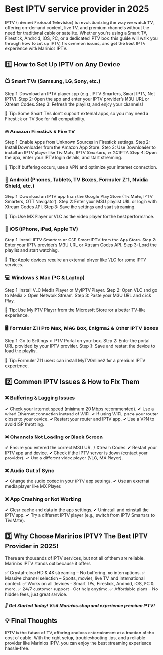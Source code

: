 # Best IPTV service provider in 2025

IPTV (Internet Protocol Television) is revolutionizing the way we watch TV, offering on-demand content, live TV, and premium channels without the need for traditional cable or satellite. Whether you're using a Smart TV, Firestick, Android, iOS, PC, or a dedicated IPTV box, this guide will walk you through how to set up IPTV, fix common issues, and get the best IPTV experience with Marinios IPTV.

## 1️⃣ How to Set Up IPTV on Any Device
### 📺 Smart TVs (Samsung, LG, Sony, etc.)
Step 1: Download an IPTV player app (e.g., IPTV Smarters, Smart IPTV, Net IPTV).
Step 2: Open the app and enter your IPTV provider’s M3U URL or Xtream Codes.
Step 3: Refresh the playlist, and enjoy your channels!

🔹 Tip: Some Smart TVs don’t support external apps, so you may need a Firestick or TV Box for full compatibility.

### 🔥 Amazon Firestick & Fire TV
Step 1: Enable Apps from Unknown Sources in Firestick settings.
Step 2: Install Downloader from the Amazon App Store.
Step 3: Use Downloader to install an IPTV player like TiviMate, IPTV Smarters, or XCIPTV.
Step 4: Open the app, enter your IPTV login details, and start streaming.

🔹 Tip: If buffering occurs, use a VPN and optimize your internet connection.

### 📱 Android (Phones, Tablets, TV Boxes, Formuler Z11, Nvidia Shield, etc.)
Step 1: Download an IPTV app from the Google Play Store (TiviMate, IPTV Smarters, OTT Navigator).
Step 2: Enter your M3U playlist URL or login with Xtream Codes API.
Step 3: Save the settings and start streaming.

🔹 Tip: Use MX Player or VLC as the video player for the best performance.

### 📱 iOS (iPhone, iPad, Apple TV)
Step 1: Install IPTV Smarters or GSE Smart IPTV from the App Store.
Step 2: Enter your IPTV provider’s M3U URL or Xtream Codes API.
Step 3: Load the playlist and start watching.

🔹 Tip: Apple devices require an external player like VLC for some IPTV services.

### 💻 Windows & Mac (PC & Laptop)
Step 1: Install VLC Media Player or MyIPTV Player.
Step 2: Open VLC and go to Media > Open Network Stream.
Step 3: Paste your M3U URL and click Play.

🔹 Tip: Use MyIPTV Player from the Microsoft Store for a better TV-like experience.

### 🖥️ Formuler Z11 Pro Max, MAG Box, Enigma2 & Other IPTV Boxes
Step 1: Go to Settings > IPTV Portal on your box.
Step 2: Enter the portal URL provided by your IPTV provider.
Step 3: Save and restart the device to load the playlist.

🔹 Tip: Formuler Z11 users can install MyTVOnline2 for a premium IPTV experience.

## 2️⃣ Common IPTV Issues & How to Fix Them
### ❌ Buffering & Lagging Issues
✔ Check your internet speed (minimum 20 Mbps recommended).
✔ Use a wired Ethernet connection instead of WiFi.
✔ If using WiFi, place your router closer to your device.
✔ Restart your router and IPTV app.
✔ Use a VPN to avoid ISP throttling.

### ❌ Channels Not Loading or Black Screen
✔ Ensure you entered the correct M3U URL / Xtream Codes.
✔ Restart your IPTV app and device.
✔ Check if the IPTV server is down (contact your provider).
✔ Use a different video player (VLC, MX Player).

### ❌ Audio Out of Sync
✔ Change the audio codec in your IPTV app settings.
✔ Use an external media player like MX Player.

### ❌ App Crashing or Not Working
✔ Clear cache and data in the app settings.
✔ Uninstall and reinstall the IPTV app.
✔ Try a different IPTV player (e.g., switch from IPTV Smarters to TiviMate).

## 3️⃣ Why Choose Marinios IPTV? The Best IPTV Provider in 2025!
There are thousands of IPTV services, but not all of them are reliable. Marinios IPTV stands out because it offers:

✅ Crystal-clear HD & 4K streaming – No buffering, no interruptions.
✅ Massive channel selection – Sports, movies, live TV, and international content.
✅ Works on all devices – Smart TVs, Firestick, Android, iOS, PC & more.
✅ 24/7 customer support – Get help anytime.
✅ Affordable plans – No hidden fees, just great service.

##### 🚀 Get Started Today! Visit Marinios.shop and experience premium IPTV!

## 💡 Final Thoughts
IPTV is the future of TV, offering endless entertainment at a fraction of the cost of cable. With the right setup, troubleshooting tips, and a reliable provider like Marinios IPTV, you can enjoy the best streaming experience hassle-free.

